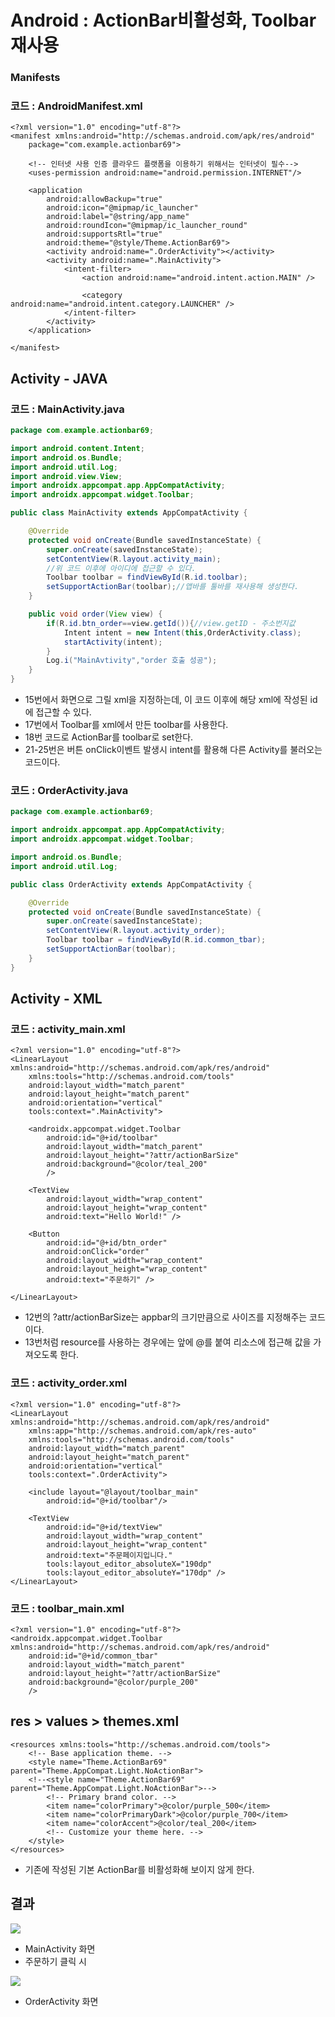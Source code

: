 # Android : ActionBar비활성화, Toolbar 재사용

### Manifests

### 코드 : AndroidManifest.xml

```markup
<?xml version="1.0" encoding="utf-8"?>
<manifest xmlns:android="http://schemas.android.com/apk/res/android"
    package="com.example.actionbar69">

    <!-- 인터넷 사용 인증 클라우드 플랫폼을 이용하기 위해서는 인터넷이 필수-->
    <uses-permission android:name="android.permission.INTERNET"/>

    <application
        android:allowBackup="true"
        android:icon="@mipmap/ic_launcher"
        android:label="@string/app_name"
        android:roundIcon="@mipmap/ic_launcher_round"
        android:supportsRtl="true"
        android:theme="@style/Theme.ActionBar69">
        <activity android:name=".OrderActivity"></activity>
        <activity android:name=".MainActivity">
            <intent-filter>
                <action android:name="android.intent.action.MAIN" />

                <category android:name="android.intent.category.LAUNCHER" />
            </intent-filter>
        </activity>
    </application>

</manifest>
```

## Activity - JAVA

### 코드 : MainActivity.java

```java
package com.example.actionbar69;

import android.content.Intent;
import android.os.Bundle;
import android.util.Log;
import android.view.View;
import androidx.appcompat.app.AppCompatActivity;
import androidx.appcompat.widget.Toolbar;

public class MainActivity extends AppCompatActivity {

    @Override
    protected void onCreate(Bundle savedInstanceState) {
        super.onCreate(savedInstanceState);
        setContentView(R.layout.activity_main);
        //위 코드 이후에 아이디에 접근할 수 있다.
        Toolbar toolbar = findViewById(R.id.toolbar);
        setSupportActionBar(toolbar);//앱바를 툴바를 재사용해 생성한다.
    }

    public void order(View view) {
        if(R.id.btn_order==view.getId()){//view.getID - 주소번지값
            Intent intent = new Intent(this,OrderActivity.class);
            startActivity(intent);
        }
        Log.i("MainAvtivity","order 호출 성공");
    }
}
```

* 15번에서 화면으로 그릴 xml을 지정하는데, 이 코드 이후에 해당 xml에 작성된 id에 접근할 수 있다.
* 17번에서 Toolbar를 xml에서 만든 toolbar를 사용한다.
* 18번 코드로 ActionBar를 toolbar로 set한다.
* 21-25번은 버튼 onClick이벤트 발생시 intent를 활용해 다른 Activity를 불러오는 코드이다.

### 코드 : OrderActivity.java

```java
package com.example.actionbar69;

import androidx.appcompat.app.AppCompatActivity;
import androidx.appcompat.widget.Toolbar;

import android.os.Bundle;
import android.util.Log;

public class OrderActivity extends AppCompatActivity {

    @Override
    protected void onCreate(Bundle savedInstanceState) {
        super.onCreate(savedInstanceState);
        setContentView(R.layout.activity_order);
        Toolbar toolbar = findViewById(R.id.common_tbar);
        setSupportActionBar(toolbar);
    }
}
```

## Activity - XML

### 코드 : activity\_main.xml

```markup
<?xml version="1.0" encoding="utf-8"?>
<LinearLayout xmlns:android="http://schemas.android.com/apk/res/android"
    xmlns:tools="http://schemas.android.com/tools"
    android:layout_width="match_parent"
    android:layout_height="match_parent"
    android:orientation="vertical"
    tools:context=".MainActivity">

    <androidx.appcompat.widget.Toolbar
        android:id="@+id/toolbar"
        android:layout_width="match_parent"
        android:layout_height="?attr/actionBarSize"
        android:background="@color/teal_200"
        />

    <TextView
        android:layout_width="wrap_content"
        android:layout_height="wrap_content"
        android:text="Hello World!" />

    <Button
        android:id="@+id/btn_order"
        android:onClick="order"
        android:layout_width="wrap_content"
        android:layout_height="wrap_content"
        android:text="주문하기" />

</LinearLayout>
```

* 12번의 ?attr/actionBarSize는 appbar의 크기만큼으로 사이즈를 지정해주는 코드이다.
* 13번처럼 resource를 사용하는 경우에는 앞에 @를 붙여 리소스에 접근해 값을 가져오도록 한다.

### 코드 : activity\_order.xml

```markup
<?xml version="1.0" encoding="utf-8"?>
<LinearLayout xmlns:android="http://schemas.android.com/apk/res/android"
    xmlns:app="http://schemas.android.com/apk/res-auto"
    xmlns:tools="http://schemas.android.com/tools"
    android:layout_width="match_parent"
    android:layout_height="match_parent"
    android:orientation="vertical"
    tools:context=".OrderActivity">

    <include layout="@layout/toolbar_main"
        android:id="@+id/toolbar"/>

    <TextView
        android:id="@+id/textView"
        android:layout_width="wrap_content"
        android:layout_height="wrap_content"
        android:text="주문페이지입니다."
        tools:layout_editor_absoluteX="190dp"
        tools:layout_editor_absoluteY="170dp" />
</LinearLayout>
```

### 코드 : toolbar\_main.xml

```markup
<?xml version="1.0" encoding="utf-8"?>
<androidx.appcompat.widget.Toolbar xmlns:android="http://schemas.android.com/apk/res/android"
    android:id="@+id/common_tbar"
    android:layout_width="match_parent"
    android:layout_height="?attr/actionBarSize"
    android:background="@color/purple_200"
    />
```

## res &gt; values &gt; themes.xml

```markup
<resources xmlns:tools="http://schemas.android.com/tools">
    <!-- Base application theme. -->
    <style name="Theme.ActionBar69" parent="Theme.AppCompat.Light.NoActionBar">
    <!--<style name="Theme.ActionBar69" parent="Theme.AppCompat.Light.NoActionBar">-->
        <!-- Primary brand color. -->
        <item name="colorPrimary">@color/purple_500</item>
        <item name="colorPrimaryDark">@color/purple_700</item>
        <item name="colorAccent">@color/teal_200</item>
        <!-- Customize your theme here. -->
    </style>
</resources>
```

* 기존에 작성된 기본 ActionBar를 비활성화해 보이지 않게 한다.

## 결과

![](../../../.gitbook/assets/actionbar%20%281%29.png)

* MainActivity 화면
* 주문하기 클릭 시

![](../../../.gitbook/assets/actionbar2.png)

* OrderActivity 화면

